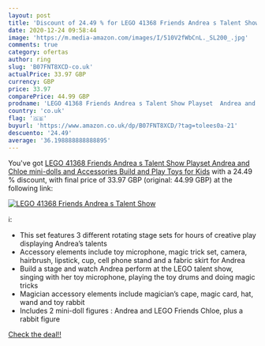 ```yaml
---
layout: post
title: 'Discount of 24.49 % for LEGO 41368 Friends Andrea s Talent Show '
date: 2020-12-24 09:58:44
image: 'https://m.media-amazon.com/images/I/510V2fWbCnL._SL200_.jpg'
comments: true
category: ofertas
author: ring
slug: 'B07FNT8XCD-co.uk'
actualPrice: 33.97 GBP
currency: GBP
price: 33.97
comparePrice: 44.99 GBP
prodname: 'LEGO 41368 Friends Andrea s Talent Show Playset  Andrea and Chloe mini-dolls and Accessories  Build and Play Toys for Kids'
country: 'co.uk'
flag: '🇬🇧'
buyurl: 'https://www.amazon.co.uk/dp/B07FNT8XCD/?tag=tolees0a-21'
descuento: '24.49'
average: '36.198888888888895'
---
```


You've got [LEGO 41368 Friends Andrea s Talent Show Playset  Andrea and Chloe mini-dolls and Accessories  Build and Play Toys for Kids](https://www.amazon.co.uk/dp/B07FNT8XCD/?tag=tolees0a-21) with a  24.49 % discount, with final price of 33.97 GBP (original: 44.99 GBP) at the following link:

[![LEGO 41368 Friends Andrea s Talent Show ](https://m.media-amazon.com/images/I/510V2fWbCnL._SL200_.jpg)](https://www.amazon.co.uk/dp/B07FNT8XCD/?tag=tolees0a-21)

ℹ️:

- This set features 3 different rotating stage sets for hours of creative play displaying Andrea’s talents
- Accessory elements include toy microphone, magic trick set, camera, hairbrush, lipstick, cup, cell phone stand and a fabric skirt for Andrea
- Build a stage and watch Andrea perform at the LEGO talent show, singing with her toy microphone, playing the toy drums and doing magic tricks
- Magician accessory elements include magician’s cape, magic card, hat, wand and toy rabbit
- Includes 2 mini-doll figures : Andrea and LEGO Friends Chloe, plus a rabbit figure

[Check the deal!!](https://www.amazon.co.uk/dp/B07FNT8XCD/?tag=tolees0a-21)
